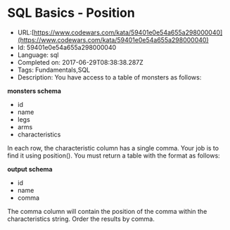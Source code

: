 # SQL Basics - Position

 - URL:[https://www.codewars.com/kata/59401e0e54a655a298000040](https://www.codewars.com/kata/59401e0e54a655a298000040)
 - Id: 59401e0e54a655a298000040
 - Language: sql
 - Completed on: 2017-06-29T08:38:38.287Z
 - Tags: Fundamentals,SQL
 - Description:
You have access to a table of monsters as follows:

**monsters schema**
* id
* name
* legs
* arms
* characteristics

In each row, the characteristic column has a single comma. Your job is to find it using position(). You must return a table with the format as follows:

**output schema**
* id
* name
* comma

The comma column will contain the position of the comma within the characteristics string. Order the results by comma.

